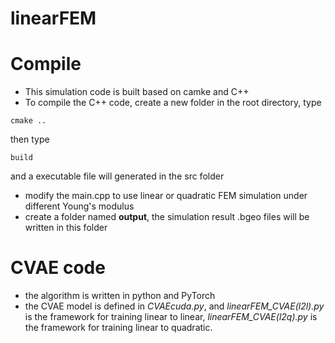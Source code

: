 # linearFEM

Compile
=================
* This simulation code is built based on camke and C++
* To compile the C++ code, create a new folder in the root directory, type 
```
cmake ..
```
then type
```
build
```
and a executable file will generated in the src folder
* modify the main.cpp to use linear or quadratic FEM simulation under different Young's modulus
* create a folder named **output**, the simulation result .bgeo files will be written in this folder

CVAE code
================ 
* the algorithm is written in python and PyTorch
* the CVAE model is defined in *CVAEcuda.py*, and *linearFEM_CVAE(l2l).py* is the framework for training linear to linear,  *linearFEM_CVAE(l2q).py* is the framework for training linear to quadratic.